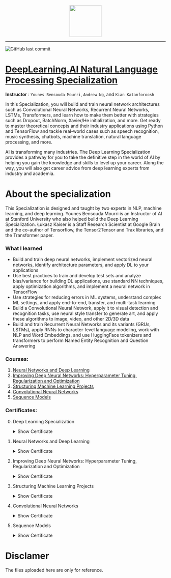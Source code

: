 <p align="center">

  <img height="100" src="https://wordpress.deeplearning.ai/wp-content/uploads/2021/02/LogoFiles_DeepLearning_PrimaryLogo.png">  

</p>
<hr>  

![GitHub last commit](https://img.shields.io/github/last-commit/irasalsabila/DeepLearning.AI-Deep-Learning-Specialization)

# [DeepLearning.AI Natural Language Processing Specialization](https://www.coursera.org/specializations/deep-learning)
**Instructor** : `Younes Bensouda Mourri`, `Andrew Ng`, and `Kian Katanforoosh`

 In this Specialization, you will build and train neural network architectures such as Convolutional Neural Networks, Recurrent Neural Networks, LSTMs, Transformers, and learn how to make them better with strategies such as Dropout, BatchNorm, Xavier/He initialization, and more. Get ready to master theoretical concepts and their industry applications using Python and TensorFlow and tackle real-world cases such as speech recognition, music synthesis, chatbots, machine translation, natural language processing, and more.
 
 AI is transforming many industries. The Deep Learning Specialization provides a pathway for you to take the definitive step in the world of AI by helping you gain the knowledge and skills to level up your career. Along the way, you will also get career advice from deep learning experts from industry and academia.
 
 # About the specialization
 This Specialization is designed and taught by two experts in NLP, machine learning, and deep learning. Younes Bensouda Mourri is an Instructor of AI at Stanford University who also helped build the Deep Learning Specialization. Łukasz Kaiser is a Staff Research Scientist at Google Brain and the co-author of Tensorflow, the Tensor2Tensor and Trax libraries, and the Transformer paper. 

 ### What I learned
 -  Build and train deep neural networks, implement vectorized neural networks, identify architecture parameters, and apply DL to your applications
 -  Use best practices to train and develop test sets and analyze bias/variance for building DL applications, use standard NN techniques, apply optimization algorithms, and implement a neural network in TensorFlow
 -  Use strategies for reducing errors in ML systems, understand complex ML settings, and apply end-to-end, transfer, and multi-task learning
 -  Build a Convolutional Neural Network, apply it to visual detection and recognition tasks, use neural style transfer to generate art, and apply these algorithms to image, video, and other 2D/3D data
 -  Build and train Recurrent Neural Networks and its variants (GRUs, LSTMs), apply RNNs to character-level language modeling, work with NLP and Word Embeddings, and use HuggingFace tokenizers and transformers to perform Named Entity Recognition and Question Answering

### Courses:
1. [Neural Networks and Deep Learning]()  
2. [Improving Deep Neural Networks: Hyperparameter Tuning, Regularization and Optimization]()  
3. [Structuring Machine Learning Projects]()  
4. [Convolutional Neural Networks]()  
5. [Sequence Models]()


### Certificates:
0. Deep Learning Specialization
    <details>  <summary>Show Certificate</summary><p> 
      
    [<img src="" />](https://www.coursera.org/account/accomplishments/specialization/certificate/FU24WR2UPYYA)

    </p></details>

1. Neural Networks and Deep Learning
    <details> <summary>Show Certificate</summary><p> 
      
    [<img src="" />](https://www.coursera.org/account/accomplishments/certificate/6V4K8734Q5EX)
      
    </p></details>

2. Improving Deep Neural Networks: Hyperparameter Tuning, Regularization and Optimization
    <details> <summary>Show Certificate</summary><p> 
      
    [<img src="" />](https://www.coursera.org/account/accomplishments/certificate/QKUFD9KKZH85)
      
    </p></details>

3. Structuring Machine Learning Projects
    <details> <summary>Show Certificate</summary><p> 
      
    [<img src="" />](https://www.coursera.org/account/accomplishments/certificate/PWFREEZCWYV7)
      
    </p></details>

4. Convolutional Neural Networks
    <details> <summary>Show Certificate</summary><p> 
      
    [<img src="" />](https://www.coursera.org/account/accomplishments/certificate/F2UNKHDTHXLP)
      
    </p></details>

5. Sequence Models
   <details> <summary>Show Certificate</summary><p> 
      
    [<img src="" />](https://www.coursera.org/account/accomplishments/certificate/F2UNKHDTHXLP)
      
    </p></details>

 # Disclamer
The files uploaded here are only for reference. 